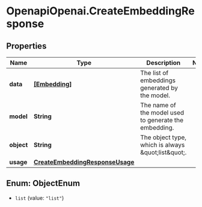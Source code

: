 # OpenapiOpenai.CreateEmbeddingResponse

## Properties

Name | Type | Description | Notes
------------ | ------------- | ------------- | -------------
**data** | [**[Embedding]**](Embedding.md) | The list of embeddings generated by the model. | 
**model** | **String** | The name of the model used to generate the embedding. | 
**object** | **String** | The object type, which is always \&quot;list\&quot;. | 
**usage** | [**CreateEmbeddingResponseUsage**](CreateEmbeddingResponseUsage.md) |  | 



## Enum: ObjectEnum


* `list` (value: `"list"`)




